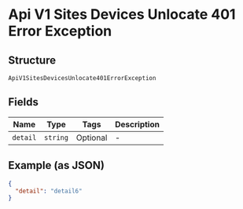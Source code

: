 
# Api V1 Sites Devices Unlocate 401 Error Exception

## Structure

`ApiV1SitesDevicesUnlocate401ErrorException`

## Fields

| Name | Type | Tags | Description |
|  --- | --- | --- | --- |
| `detail` | `string` | Optional | - |

## Example (as JSON)

```json
{
  "detail": "detail6"
}
```

